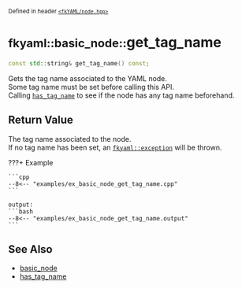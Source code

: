 <small>Defined in header [`<fkYAML/node.hpp>`](https://github.com/fktn-k/fkYAML/blob/develop/include/fkYAML/node.hpp)</small>

# <small>fkyaml::basic_node::</small>get_tag_name

```cpp
const std::string& get_tag_name() const;
```

Gets the tag name associated to the YAML node.  
Some tag name must be set before calling this API.  
Calling [`has_tag_name`](has_tag_name.md) to see if the node has any tag name beforehand.

## **Return Value**

The tag name associated to the node.  
If no tag name has been set, an [`fkyaml::exception`](../exception/index.md) will be thrown.

???+ Example

    ```cpp
    --8<-- "examples/ex_basic_node_get_tag_name.cpp"
    ```

    output:
    ```bash
    --8<-- "examples/ex_basic_node_get_tag_name.output"
    ```

## **See Also**

* [basic_node](index.md)
* [has_tag_name](has_tag_name.md)
